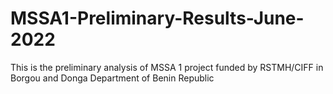 # MSSA1-Preliminary-Results-June-2022
This is the preliminary analysis of MSSA 1 project funded by RSTMH/CIFF in Borgou and Donga Department of Benin Republic
